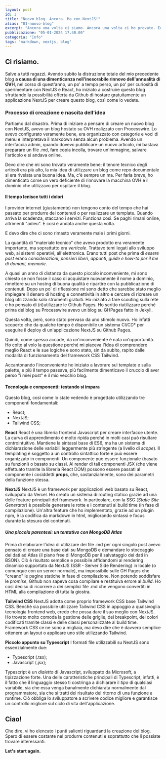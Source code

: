 ```yaml
---
layout: post
id: 1
title: "Nuovo blog. Ancora. Ma con NextJS!"
alias: "01-nuovo-blog"
excerpt: "Ancora una volta ci siamo. Ancora una volta ci ho provato. Ecco il mio ennesimo tentativo di realizzare un blog in maniera del tutto gratuito, utilizzando le Github Pages, NextJS, e Markdown. Vi racconto come è andata."
pubblicazione: "05-01-2024 17.40.00"
categoria: "Info"
tags: "markdown, nextjs, blog"
---
```


## Ci risiamo.

Salve a tutti ragazzi. Avendo subito la distruzione totale del mio precedente blog **a causa di una dimenticanza nell'inesorabile rinnovo dell'annualità di OVH**, nel corso di quest'anno, un po' a tempo perso, un po' per curiosità di sperimentare con NextJS e React, ho iniziato a costruire questo blog sfruttando la possibilità offerta da Github di hostare gratuitamente un applicazione NextJS per creare questo blog, così come lo vedete.

### Processo di creazione e nascita dell'idea

Partiamo dal disastro. Prima di iniziare a pensare di creare un nuovo blog con NextJS, avevo un blog hostato su OVH realizzato con Processwire. Lo avevo configurato veramente bene, era organizzato con categorie e voci di menu e interpretava il markdown senza alcun problema. Avendo un interfaccia admin, quando dovevo pubblicare un nuovo articolo, mi bastava preparare un file .md, fare copia incolla, trovare un'immagine, salvare l'articolo e si andava online.

Devo dire che mi sono trovato veramente bene; il tenore tecnico degli articoli era più alto, la mia idea di utilizzare un blog come repo documentale si era rivelata una buona idea. Ma, c'è sempre un ma. Per farla breve, ho dimenticato come un vero deficiente di rinnovare la macchina OVH e il dominio che utilizzavo per ospitare il blog.

#### Il tempo lenisce tutti i dolori

I provider internet (giustamente) non tengono conto del tempo che hai passato per produrre dei contenuti o per realizzare un template. Quando arriva la scadenza, staccano i servizi. Funziona così. Se paghi rimani online, altrimenti "adieu". E così è andata anche questa volta.

E devo dire che ci sono rimasto veramente male i primi giorni.

La quantità di "materiale tecnico" che avevo prodotto era veramente importante, ma soprattutto era _verticale_. Trattavo temi legati allo sviluppo web, ai sistemi operativi, all'elettronica. Erano tutti post che prima di _essere post_ erano _considerazioni, pensieri liberi, appunti, guide e how-to per il me di domani, memorie_.

A quasi un anno di distanza da questo piccolo inconveniente, mi sono chiesto se non fosse il caso di acquistare nuovamente il nome a dominio, rimettere su un hostng di buona qualità e ripartire con la pubblicazione di contenuti. Dopo un po' di riflessione mi sono detto che sarebbe stato meglio impiegare il denaro di hosting e connettività in altro e cercare di ricreare un blog utilizzando solo strumenti gratuiti.
Ho iniziato a fare scouting sulla rete e ho pensato di (ri)utilizzare le Github Pages. Ho scritto riutilizzare perché prima del blog su Processwire avevo un blog su GHPages fatto in Jekyll.

Questa volta, però, sono stato pervaso da uno stimolo nuovo. Ho infatti scoperto che da qualche tempo è disponibile un sistema CI/CD\* per eseguire il deploy di un'applicazione NextJS su Github Pages.

Quindi, come spesso accade, da un'inconveniente è nata un'opportunità. Ho colto al volo la questione perché mi piaceva l'idea di comprendere meglio React e le sue logiche e sono stato, sin da subito, rapito dalle modalità di funzionamento del framework CSS Tailwind.

Accantonando l'inconveniente ho iniziato a lavorare sul template e sulla palette, e più il tempo passava, più facilmente dimenticavo il cruccio di aver perso "i miei post" e il mio vecchio blog.

#### Tecnologia e componenti: testando si impara

Questo blog, così come lo state vedendo è progettato utilizzando tre componenti fondamentali:

- React;
- NextJS;
- Tailwind CSS;

**React**
React è una libreria frontend Javascript per creare interfacce utente. La curva di apprendimento è molto ripida perché in molti casi può risultare controintuitivo. Mantiene la sintassi base di ES6, ma ha un sistema di dichiarazione delle variabili leggermente più stringente (a livello di _scope_). Il templating è soggetto a un controllo sintattico forte e può essere organizzato in componenti.
Un componente può essere funzionale (basato su funzioni) o basato su classi. Al render di tali componenti JSX (che viene effettuato tramite la libreria React DOM) possono essere passati al componente i cosìddetti **props**, che, sostanzialmente, sono dei parametri della funzione stessa.

**NextJS**
NextJS è un framework per applicazioni web basato su React, sviluppato da Vercel. Ho creato un sistema di routing statico grazie ad una delle feature principali del framework. In particolare, con la SSG (_Static Site Generator_) è possibile generare le rotte e i contenuti al build time (in fase di compilazione).
Un'altra feature che ho implementato, grazie ad un plugin npm, è la codifica da markdown in html, migliorando sintassi e focus durante la stesura dei contenuti.

##### Una piccola parentesi: un tentativo con MongoDB Atlas

Prima di elaborare l'idea di utilizzare dei file .md per ogni singolo post avevo pensato di creare una base dati su MongoDB e demandare lo stoccaggio dei dati ad Atlas (il piano free di MongoDB per il salvataggio dei dati in BSON). Ciò è risultato semplice e possibile affidandomi al rendering dinamico supportato da NextJS (SSR - Server Side Rendering) in locale (o comunque con un server normale), ma impossibile sulle GH Pages che "creano" le pagine statiche in fase di compilazione. Non potendo soddisfare le _promise_, Github non sapeva cosa compilare e restituiva errore al _build_.
Ho così deciso di ricorrere a dei semplici file .md che vengono convertiti in HTML alla compilazione di tutta la giostra.

**Tailwind CSS**
NextJS adotta come proprio framework CSS base Tailwind CSS.
Benché sia possibile utilizzare Tailwind CSS in appoggio a qualsivoglia tecnologia frontend web, credo che possa dare il suo meglio con NextJS. Ho trovato molto comoda la gestione delle griglie, dei breakpoint, dei colori codificati tramite classi e delle classi personalizzate al build time. Framework CSS ce ne sono a migliaia, ma devo dire che è davvero semplice ottenere un layout o applicare uno stile utilizzando Tailwind.

**Piccolo appunto su Typescript**
I formati file utilizzabili su NextJS sono essenzialmente due:

- Typescript (.tsx);
- Javascript (.jsx);

Typescript è un _dialetto_ di Javascript, sviluppato da Microsoft, a tipizzazione forte. Una delle caratteristiche principali di Typescript, infatti, è il fatto che il linguaggio stesso ti costringa a dichiarare il _tipo_ di qualsiasi variabile, sia che essa venga banalmente dichiarata normalmente dal programmatore, sia che si tratti del risultato del ritorno di una funzione a runtime.
Ciò obbliga lo sviluppatore a scrivere codice migliore e garantisce un controllo migliore sul ciclo di vita dell'applicazione.

## Ciao!

Che dire, vi ho elencato i punti salienti riguardanti la creazione del blog. Spero di essere costante nel produrre contenuti e soprattutto che li possiate trovare interessanti.

**Let's start again.**
